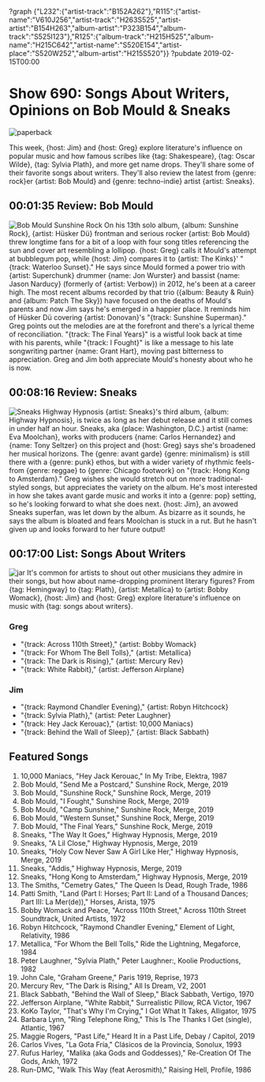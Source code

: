 ?graph {"L232":{"artist-track":"B152A262"},"R115":{"artist-name":"V610J256","artist-track":"H263S525","artist-artist":"B154H263","album-artist":"P323B154","album-track":"S525I123"},"R125":{"album-track":"H215H525","album-name":"H215C642","artist-name":"S520E154","artist-place":"S520W252","album-artist":"H215S520"}}
?pubdate 2019-02-15T00:00

# Show 690: Songs About Writers, Opinions on Bob Mould & Sneaks

![paperback](https://sound-images.s3.amazonaws.com/images/2019/paperback.jpg)

This week, {host: Jim} and {host: Greg} explore literature's influence on popular music and how famous scribes like {tag: Shakespeare}, {tag: Oscar Wilde}, {tag: Sylvia Plath}, and more get name drops. They'll share some of their favorite songs about writers. They'll also review the latest from {genre: rock}er {artist: Bob Mould} and {genre: techno-indie} artist {artist: Sneaks}.


## 00:01:35 Review: Bob Mould
![Bob Mould Sunshine Rock](https://sound-images.s3.amazonaws.com/images/2019/mould.jpg)
On his 13th solo album, {album: Sunshine Rock}, {artist: Hüsker Dü} frontman and serious rocker {artist: Bob Mould} threw longtime fans for a bit of a loop with four song titles referencing the sun and cover art resembling a lollipop. {host: Greg} calls it Mould's attempt at bubblegum pop, while {host: Jim} compares it to {artist: The Kinks}' "{track: Waterloo Sunset}." He says since Mould formed a power trio with {artist: Superchunk} drummer {name: Jon Wurster} and bassist {name: Jason Narducy} (formerly of {artist: Verbow}) in 2012, he's been at a career high. The most recent albums recorded by that trio ({album: Beauty & Ruin} and {album: Patch The Sky}) have focused on the deaths of Mould's parents and now Jim says he's emerged in a happier place. It reminds him of Hüsker Dü covering {artist: Donovan}'s "{track: Sunshine Superman}." Greg points out the melodies are at the forefront and there's a lyrical theme of reconciliation. "{track: The Final Years}" is a wistful look back at time with his parents, while "{track: I Fought}" is like a message to his late songwriting partner {name: Grant Hart}, moving past bitterness to appreciation. Greg and Jim both appreciate Mould's honesty about who he is now.

## 00:08:16 Review: Sneaks
![Sneaks Highway Hypnosis](https://sound-images.s3.amazonaws.com/images/2019/sneaks.jpg)
{artist: Sneaks}'s third album, {album: Highway Hypnosis}, is twice as long as her debut release and it still comes in under half an hour. Sneaks, aka {place: Washington, D.C.} artist {name: Eva Moolchan}, works with producers {name: Carlos Hernandez} and {name: Tony Seltzer} on this project and {host: Greg} says she's broadened her musical horizons. The {genre: avant garde} {genre: minimalism} is still there with a {genre: punk} ethos, but with a wider variety of rhythmic feels- from {genre: reggae} to {genre: Chicago footwork} on "{track: Hong Kong to Amsterdam}." Greg wishes she would stretch out on more traditional-styled songs, but appreciates the variety on the album. He's most interested in how she takes avant garde music and works it into a {genre: pop} setting, so he's looking forward to what she does next. {host: Jim}, an avowed Sneaks superfan, was let down by the album. As bizarre as it sounds, he says the album is bloated and fears Moolchan is stuck in a rut. But he hasn't given up and looks forward to her future output! 


## 00:17:00 List: Songs About Writers
![jar](https://sound-images.s3.amazonaws.com/images/2019/jar.jpg)
It's common for artists to shout out other musicians they admire in their songs, but how about name-dropping prominent literary figures? From {tag: Hemingway} to {tag: Plath}, {artist: Metallica} to {artist: Bobby Womack}, {host: Jim} and {host: Greg} explore literature's influence on music with {tag: songs about writers}.

### Greg
- "{track: Across 110th Street}," {artist: Bobby Womack}    
- "{track: For Whom The Bell Tolls}," {artist: Metallica}  
- "{track: The Dark is Rising}," {artist: Mercury Rev}   
- "{track: White Rabbit}," {artist: Jefferson Airplane}   

### Jim
- "{track: Raymond Chandler Evening}," {artist: Robyn Hitchcock}
- "{track: Sylvia Plath}," {artist: Peter Laughner}
- "{track: Hey Jack Kerouac}," {artist: 10,000 Maniacs}
- "{track: Behind the Wall of Sleep}," {artist: Black Sabbath}



## Featured Songs
1. 10,000 Maniacs, "Hey Jack Kerouac," In My Tribe, Elektra, 1987
1. Bob Mould, "Send Me a Postcard," Sunshine Rock, Merge, 2019
1. Bob Mould, "Sunshine Rock," Sunshine Rock, Merge, 2019
1. Bob Mould, "I Fought," Sunshine Rock, Merge, 2019
1. Bob Mould, "Camp Sunshine," Sunshine Rock, Merge, 2019
1. Bob Mould, "Western Sunset," Sunshine Rock, Merge, 2019
1. Bob Mould, "The Final Years," Sunshine Rock, Merge, 2019
1. Sneaks, "The Way It Goes," Highway Hypnosis, Merge, 2019
1. Sneaks, "A Lil Close," Highway Hypnosis, Merge, 2019
1. Sneaks, "Holy Cow Never Saw A Girl Like Her," Highway Hypnosis, Merge, 2019
1. Sneaks, "Addis," Highway Hypnosis, Merge, 2019
1. Sneaks, "Hong Kong to Amsterdam," Highway Hypnosis, Merge, 2019
1. The Smiths, "Cemetry Gates," The Queen Is Dead, Rough Trade, 1986
1. Patti Smith, "Land (Part I: Horses; Part II: Land of a Thousand Dances; Part III: La Mer(de))," Horses, Arista, 1975
1. Bobby Womack and Peace, "Across 110th Street," Across 110th Street Soundtrack, United Artists, 1972
1. Robyn Hitchcock, "Raymond Chandler Evening," Element of Light, Relativity, 1986
1. Metallica, "For Whom the Bell Tolls," Ride the Lightning, Megaforce, 1984
1. Peter Laughner, "Sylvia Plath," Peter Laughner:, Koolie Productions, 1982
1. John Cale, "Graham Greene," Paris 1919, Reprise, 1973
1. Mercury Rev, "The Dark is Rising," All Is Dream, V2, 2001
1. Black Sabbath, "Behind the Wall of Sleep," Black Sabbath, Vertigo, 1970
1. Jefferson Airplane, "White Rabbit," Surrealistic Pillow, RCA Victor, 1967
1. KoKo Taylor, "That's Why I'm Crying," I Got What It Takes, Alligator, 1975
1. Barbara Lynn, "Ring Telephone Ring," This Is The Thanks I Get (single), Atlantic, 1967
1. Maggie Rogers, "Past Life," Heard It in a Past Life, Debay / Capitol, 2019
1. Carlos Vives, "La Gota Fría," Clásicos de la Provincia, Sonolux, 1993
1. Rufus Harley, "Malika (aka Gods and Goddesses)," Re-Creation Of The Gods, Ankh, 1972
1. Run-DMC, "Walk This Way (feat Aerosmith)," Raising Hell, Profile, 1986
